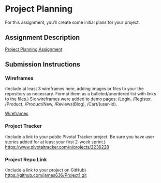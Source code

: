 # Project Planning
For this assignment, you'll create some initial plans for your project.

## Assignment Description
[Project Planning Assignment](https://education.launchcode.org/liftoff/assignments/planning/)

## Submission Instructions

### Wireframes

(Include at least 3 wireframes here, adding images or files to your the repository as necessary. Format them as a bulleted/unordered list with links to the files.)
Six wireframes were added to demo pages: /Login, /Register, /Product, /Product/New, /Reviews(Blog), /Cart/(user-id).

[Wireframes](https://github.com/james636/liftoff-assignments/commit/ae58a9c3156d129249ab0e1ae71d450fb3ff8b75)

### Project Tracker

(Include a link to your public Pivotal Tracker project. Be sure you have user stories added for at least your first 2-week sprint.)
https://www.pivotaltracker.com/n/projects/2239228 
### Project Repo Link

(Include a link to your project on GitHub)
https://github.com/james636/Project1.git
